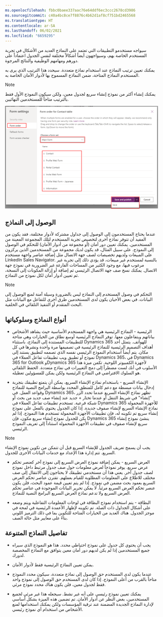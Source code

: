 ```yaml
---
ms.openlocfilehash: fbbc0baee337aac76e64ddf6ec3ccc2678cd3986
ms.sourcegitcommit: c40a4bc8ce7f8876c4b62d1af8cf751bd2465568
ms.translationtype: HT
ms.contentlocale: ar-SA
ms.lasthandoff: 06/02/2021
ms.locfileid: "6659295"
---
```



سيواجه مستخدمو التطبيقات التي تعتمد على النماذج العديد من الأشكال في تجربة المستخدم الخاصة بهم، وسيواجهون أيضاً أشكالاً مختلفة لنفس الجدول اعتماداً على دورهم ومهامهم الوظيفية والنتائج المرجوة. 

يمكنك تعيين ترتيب النماذج عند استخدام نماذج متعددة. سيحدد هذا الترتيب الذي يرى به المستخدم النماذج المتاحة، ضمن النماذج المسموح بها لأدوار الأمان الخاصة به. 

> [!Note]
> يمكنك إنشاء أكثر من نموذج إنشاء سريع لجدول معين، ولكن سيكون النموذج الأول فقط بالترتيب متاحاً للمستخدمين النهائيين.

![لقطة شاشة لنافذة ترتيب النماذج لتحديد ترتيب العرض.](../media/MB200.1_03_02_02_01.png)

## <a name="access-to-forms"></a>الوصول إلى النماذج

عندما يحتاج المستخدمون إلى الوصول إلى جداول مشتركة لأدوار مختلفة، فقد يكون من المفيد أن تتوفر نماذج أخرى لتخصيص تجربة المستخدم لتلك المجموعة المعينة من المستخدمين. يمكنك تعيين دور أمان (أو مجموعة من أدوار الأمان) للتحكم في الوصول إلى النموذج. على سبيل المثال، قد يكون لديك مجموعة من المستخدمين الذين يركزون على المبيعات ولديهم تخصيصات لصف جهة الاتصال مثل إضافة عناصر واجهة مستخدم LinkedIn Sales Navigator. بالنسبة لمستخدم غير مبيعات، قد يؤدي ذلك إلى تجربة غير مرغوب فيها، مع وجود الكثير من المساحات الفارغة غير الضرورية في نموذج جهة الاتصال. يمكنك نسخ صف جهة الاتصال الرئيسي ثم إضافة أو إزالة المكونات إلى النسخة، ثم تعيين أدوار أمان لكل نموذج من النماذج. 

> [!Note]
> التحكم في وصول المستخدم إلى النماذج ليس بالضرورة وسيلة آمنة لمنع الوصول إلى البيانات. في بعض الأحيان يكون لدى المستخدمين طرق أخرى للتفاعل مع البيانات مثل البحث المتقدم أو التنفيذ التلقائي في الخلفية.

## <a name="form-types-and-behaviors"></a>أنواع النماذج وسلوكياتها

- الرئيسية - النماذج الرئيسية هي واجهة المستخدم الأساسية حيث يشاهد الأشخاص بياناتهم ويتفاعلون معها. توفر النماذج الرئيسية أوسع نطاق من الخيارات وهي متاحة للتطبيقات المستندة إلى النماذج، باستثناء Dynamics 365 للهواتف. يتمثل أحد أهداف التصميم الرئيسية للنماذج الرئيسية في تصميمها مرة واحدة ونشرها في كل مكان. يتم أيضاً استخدام النموذج الرئيسي نفسه الذي تصممه لتطبيق يستند إلى نموذج أو تطبيق ويب تطبيقات تفاعل العملاء في Dynamics 365، في Dynamics 365 for Outlook وDynamics 365 لأجهزة الكمبيوتر اللوحية. تكمن ميزة هذا الأسلوب في أنك لست مضطراً إلى دمج التغييرات في نماذج متعددة. الحفظ التلقائي هو السلوك الافتراضي في النماذج الرئيسية ولكن يمكن للمسؤولين تعطيله.

- الإنشاء السريع - باستخدام نماذج الإنشاء السريع، يمكن أن يتمتع تطبيقك بتجربة إدخال بيانات مبسطة مع دعم كامل للمنطق المحدد بواسطة البرامج النصية للنماذج وقواعد العمل. في Dynamics 365، تظهر نماذج الإنشاء السريع عندما تحدد الزر "إنشاء" في شريط التنقل أو عندما تختار + جديد عند إنشاء صف جديد من بحث أو شبكة فرعية. تستخدم تطبيقات تفاعل العملاء في Dynamics 365 للأجهزة المحمولة نماذج الإنشاء السريع لإنشاء صفوف جديدة. إذا كان الجدول يحتوي بالفعل على نموذج إنشاء سريع تم تكوينه له، فإن تطبيقات الأجهزة المحمولة تستخدم هذا النموذج. إذا لم يكن للجدول نموذج إنشاء سريع مكون، فإن Dynamics 365 ينشئ نموذج إنشاء سريع لإنشاء صفوف في تطبيقات الأجهزة المحمولة استناداً إلى تعريف النموذج الرئيسي.

> [!Note]
> يجب أن يسمح تعريف الجدول للإنشاء السريع قبل أن تتمكن من تكوين نموذج الإنشاء السريع. تتم إدارة هذا الإعداد مع خدمات البيانات الأخرى للجدول. 

- العرض السريع - يمكن إضافة نموذج العرض السريع إلى نموذج آخر كعنصر تحكم عرض سريع. يوفر نموذجاً لعرض معلومات حول صف جدول مرتبط داخل نموذج لصف جدول آخر. يعني هذا أن مستخدمي تطبيقك لا يحتاجون إلى الانتقال إلى صف مختلف للاطلاع على المعلومات المطلوبة للقيام بعملهم. تقترن عناصر تحكم العرض السريع بعمود بحث مضمن في نموذج. إذا لم يتم تعيين قيمة عمود البحث، فلن يكون عنصر تحكم العرض السريع مرئياً. لا يمكن تحرير البيانات الموجودة في عناصر تحكم العرض السريع ولا تدعم نماذج العرض السريع البرامج النصية للنماذج.

- البطاقة - يتم استخدام نموذج البطاقة في لوحات المعلومات التفاعلية ويتم وضعه على أشكال الجداول ذات الصلة. تم تكوينه لإظهار الأعمدة الرئيسية في لمحة في موجز الجدول. هناك العديد من الخيارات المتاحة للتكوين بما في ذلك الترميز اللوني بناءً على معايير مثل حالة الصف.

## <a name="miscellaneous-form-details"></a>تفاصيل النماذج المتنوعة

- يجب أن يحتوي كل جدول على نموذج احتياطي محدد. هذا هو النموذج الذي سيراه جميع المستخدمين إذا لم يكن لديهم دور أمان معين يتوافق مع النماذج المخصصة لدورك.

- يمكن تعيين النماذج الرئيسية فقط لأدوار الأمان.

- عندما يكون لدى المستخدم حق الوصول إلى نماذج متعددة، سيكون محدد النموذج متاحاً بالقرب من أعلى النموذج. إذا كان لدى المستخدم حق الوصول إلى نموذج واحد فقط لجدول معين، فلن يكون هناك محدد نموذج مرئي. 

- يمكنك تعيين نموذج رئيسي على أنه غير نشط. سيجعله هذا غير مرئي لجميع المستخدمين، بغض النظر عن أدوار الأمان. تم تضمين هذه الميزة بشكل أساسي لإدارة النماذج الجديدة المضمنة عند ترقية المؤسسات ولكن يمكنك استخدامها لمنع الأشخاص من استخدام أي نموذج رئيسي.

 
